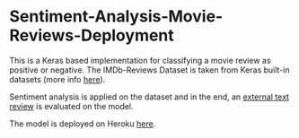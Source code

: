 # Sentiment-Analysis-Movie-Reviews-Deployment
This is a Keras based implementation for classifying a movie review as positive or negative. The IMDb-Reviews Dataset is taken from Keras built-in datasets (more info [here](https://www.tensorflow.org/datasets/catalog/imdb_reviews)).

Sentiment analysis is applied on the dataset and in the end, an [external text review](https://www.imdb.com/review/rw2284594) is evaluated on the model.

The model is deployed on Heroku [here](https://movie-reviews-sentiment-rating.herokuapp.com/).
